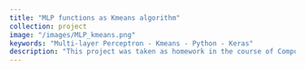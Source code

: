 ```yaml
---
title: "MLP functions as Kmeans algorithm"
collection: project
image: "/images/MLP_kmeans.png"
keywords: "Multi-layer Perceptron - Kmeans - Python - Keras"
description: "This project was taken as homework in the course of Computational Intelligence. The goal of the project was to simulate the function of the Kmeans algorithm by a multi-layer perceptron and showing how the perceptron is able to compensate for the drawbacks of the Kmeans algorithm. To simulate the process of Kmeans with the perceptron, I only entered the center of each cluster into the learning phase of perceptron, and then once an epoch ended, the evaluation was done over the whole data points and clusters changed. This process was continued until the convergence (a simple threshold on the number of changes). Finally, the efficiency of the method observed was shown and investigated how the proposed combined method showed better performance."
---
```


